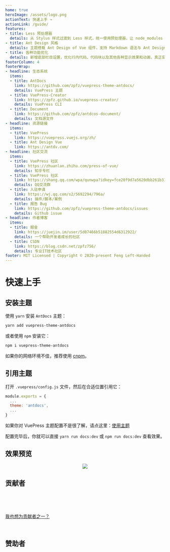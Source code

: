 ```yaml
---
home: true
heroImage: /assets/logo.png
actionText: 快速上手 →
actionLink: /guide/
features:
- title: Less 预处理器
  details: 从 Stylus 样式过渡到 Less 样式，统一使用预处理器，让 node_modules 不再过度臃肿。
- title: Ant Design 风格
  details: 主题搭载 Ant Design of Vue 组件，支持 Markdown 语法与 Ant Design 组件混用。
- title: 各种功能优化
  details: 新增底部栏目设置，优化行内代码、代码块以及其他各种显示效果和动画，真正实现风格迁移。
footerColumn: 4
footerWrap: 
- headline: 生态系统
  items:
  - title: AntDocs
    link: https://github.com/zpfz/vuepress-theme-antdocs/
    details: VuePress 主题
  - title: VuePress-Creator
    link: https://zpfz.github.io/vuepress-creator/
    details: VuePress CLI
  - title: Document
    link: https://github.com/zpfz/antdcos-document/
    details: 文档源文件
- headline: 资源链接
  items:
  - title: VuePress
    link: https://vuepress.vuejs.org/zh/
  - title: Ant Design Vue
    link: https://antdv.com/
- headline: 社区交流
  items:
  - title: VuePress 社区
    link: https://zhuanlan.zhihu.com/press-of-vue/
    details: 知乎专栏
  - title: VuePress 社区
    link: https://shang.qq.com/wpa/qunwpa?idkey=fce20f9d7a5620dbb261b31b6bd01f726c9e24e7697fcba4ea7927d5dc971ac5
    details: QQ交流群
  - title: 入驻申请
    link: https://wj.qq.com/s2/5692294/796a/
    details: 插件/脚本/案例
  - title: 报告 Bug
    link: https://github.com/zpfz/vuepress-theme-antdocs/issues
    details: Github issue
- headline: 作者博客
  items:
  - title: 掘金
    link: https://juejin.im/user/5d07466b51882554d6312922/
    details: 一个帮助开发者成长的社区
  - title: CSDN
    link: https://blog.csdn.net/zpfz756/
    details: 专业IT技术社区
footer: MIT Licensed | Copyright © 2020-present Feng Left-Handed
---
```


# 快速上手

## 安装主题

使用 `yarn` 安装 `AntDocs` 主题：
```bash
yarn add vuepress-theme-antdocs
```
或者使用 `npm` 安装它：
```bash
npm i vuepress-theme-antdocs
```
如果你的网络环境不佳，推荐使用 [cnpm](https://github.com/cnpm/cnpm)。

## 引用主题

打开 `.vuepress/config.js` 文件，然后在合适位置引用它：

```js
module.exports = {
  ...
  theme: 'antdocs',
  ...
}
```
如果你对 VuePress 主题配置不是很了解，请点这里：[使用主题](https://vuepress.vuejs.org/zh/theme/using-a-theme.html#%E4%B8%BB%E9%A2%98%E7%9A%84%E7%BC%A9%E5%86%99)  

配置完毕后，你就可以直接 `yarn run docs:dev` 或 `npm run docs:dev` 查看效果。

## 效果预览

<p align="center"><img src="https://s2.ax1x.com/2020/02/28/3B3lOf.png"/></p>

## 贡献者

<p></p>

<a-tooltip placement="bottom">
  <template slot="title">
    左撇峰子
  </template>
  <a-avatar src="https://s2.ax1x.com/2020/02/28/3rs23q.jpg" :size="54"/>
</a-tooltip>
&ensp;
<a-tooltip placement="bottom">
  <template slot="title">
    Guojun Chen
  </template>
  <a-avatar src="https://s2.ax1x.com/2020/02/29/3yu9OK.jpg" :size="54"/>
</a-tooltip>  

<p>&nbsp; </p>  

[我也想为贡献者之一？](https://github.com/zpfz/vuepress-theme-antdocs/pulls)

<p>&nbsp; </p> 

## 赞助者  

<p></p>

<a-tooltip placement="bottom">
  <template slot="title">
    Roy Kid
  </template>
  <a-avatar src="https://s1.ax1x.com/2020/03/17/8dnGRA.th.jpg" :size="54"/>
</a-tooltip>